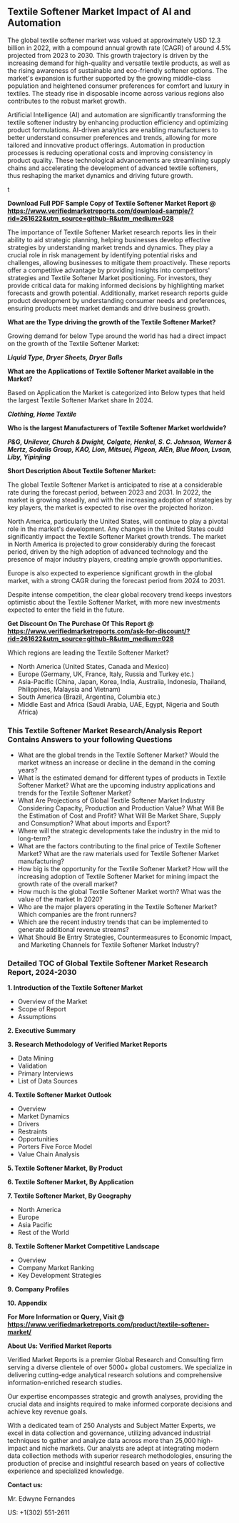 <h2>Textile Softener Market Impact of AI and Automation</h2><p>The global textile softener market was valued at approximately USD 12.3 billion in 2022, with a compound annual growth rate (CAGR) of around 4.5% projected from 2023 to 2030. This growth trajectory is driven by the increasing demand for high-quality and versatile textile products, as well as the rising awareness of sustainable and eco-friendly softener options. The market's expansion is further supported by the growing middle-class population and heightened consumer preferences for comfort and luxury in textiles. The steady rise in disposable income across various regions also contributes to the robust market growth.</p><p>Artificial Intelligence (AI) and automation are significantly transforming the textile softener industry by enhancing production efficiency and optimizing product formulations. AI-driven analytics are enabling manufacturers to better understand consumer preferences and trends, allowing for more tailored and innovative product offerings. Automation in production processes is reducing operational costs and improving consistency in product quality. These technological advancements are streamlining supply chains and accelerating the development of advanced textile softeners, thus reshaping the market dynamics and driving future growth.</p>t</p><p id="" class=""><strong>Download Full PDF Sample Copy of Textile Softener Market Report @ <a href="https://www.verifiedmarketreports.com/download-sample/?rid=261622&utm_source=github-R&utm_medium=028" target="_blank">https://www.verifiedmarketreports.com/download-sample/?rid=261622&utm_source=github-R&utm_medium=028</a></strong></p><p>The importance of&nbsp;Textile Softener Market research reports lies in their ability to aid strategic planning, helping businesses develop effective strategies by understanding market trends and dynamics. They play a crucial role in risk management by identifying potential risks and challenges, allowing businesses to mitigate them proactively. These reports offer a competitive advantage by providing insights into competitors' strategies and Textile Softener Market positioning. For investors, they provide critical data for making informed decisions by highlighting market forecasts and growth potential. Additionally, market research reports guide product development by understanding consumer needs and preferences, ensuring products meet market demands and drive business growth.</p><p><strong>What are the&nbsp;Type driving the growth of the Textile Softener Market?</strong></p><p id="" class="">Growing demand for below Type around the world has had a direct impact on the growth of the Textile Softener Market:</p><em><strong>Liquid Type, Dryer Sheets, Dryer Balls</strong></em></p><strong>What are the&nbsp;Applications&nbsp;of Textile Softener Market available in the Market?</strong></p><p id="" class="">Based on Application the Market is categorized into Below types that held the largest Textile Softener Market share In 2024.</p><em><strong>Clothing, Home Textile</strong></em></p><strong>Who is the largest Manufacturers of Textile Softener Market worldwide?</strong></p><p><em><strong>P&G, Unilever, Church & Dwight, Colgate, Henkel, S. C. Johnson, Werner & Mertz, Sodalis Group, KAO, Lion, Mitsuei, Pigeon, AlEn, Blue Moon, Lvsan, Liby, Yipinjing</strong></em></p><p id="" class=""><strong>Short Description About Textile Softener Market:</strong></p><p>The global Textile Softener Market is anticipated to rise at a considerable rate during the forecast period, between 2023 and 2031. In 2022, the market is growing steadily, and with the increasing adoption of strategies by key players, the market is expected to rise over the projected horizon.</p><p>North America, particularly the United States, will continue to play a pivotal role in the market's development. Any changes in the United States could significantly impact the Textile Softener Market growth trends. The market in North America is projected to grow considerably during the forecast period, driven by the high adoption of advanced technology and the presence of major industry players, creating ample growth opportunities.</p><p>Europe is also expected to experience significant growth in the global market, with a strong CAGR during the forecast period from 2024 to 2031.</p><p>Despite intense competition, the clear global recovery trend keeps investors optimistic about the Textile Softener Market, with more new investments expected to enter the field in the future.</p><p id="" class=""><strong>Get Discount On The Purchase Of This Report @ <a href="https://www.verifiedmarketreports.com/ask-for-discount/?rid=261622&utm_source=github-R&utm_medium=028" target="_blank">https://www.verifiedmarketreports.com/ask-for-discount/?rid=261622&utm_source=github-R&utm_medium=028</a></strong></p>Which regions are leading the Textile Softener Market?</p><ul><li>North America (United States, Canada and Mexico)</li><li>Europe (Germany, UK, France, Italy, Russia and Turkey etc.)</li><li>Asia-Pacific (China, Japan, Korea, India, Australia, Indonesia, Thailand, Philippines, Malaysia and Vietnam)</li><li>South America (Brazil, Argentina, Columbia etc.)</li><li>Middle East and Africa (Saudi Arabia, UAE, Egypt, Nigeria and South Africa)</li></ul><h3 id="" class="">This Textile Softener Market Research/Analysis Report Contains Answers to your following Questions</h3><ul><li>What are the global trends in the Textile Softener Market? Would the market witness an increase or decline in the demand in the coming years?</li><li>What is the estimated demand for different types of products in Textile Softener Market? What are the upcoming industry applications and trends for the Textile Softener Market?</li><li>What Are Projections of Global Textile Softener Market Industry Considering Capacity, Production and Production Value? What Will Be the Estimation of Cost and Profit? What Will Be Market Share, Supply and Consumption? What about imports and Export?</li><li>Where will the strategic developments take the industry in the mid to long-term?</li><li>What are the factors contributing to the final price of Textile Softener Market? What are the raw materials used for Textile Softener Market manufacturing?</li><li>How big is the opportunity for the Textile Softener Market? How will the increasing adoption of Textile Softener Market for mining impact the growth rate of the overall market?</li><li>How much is the global Textile Softener Market worth? What was the value of the market In 2020?</li><li>Who are the major players operating in the Textile Softener Market? Which companies are the front runners?</li><li>Which are the recent industry trends that can be implemented to generate additional revenue streams?</li><li>What Should Be Entry Strategies, Countermeasures to Economic Impact, and Marketing Channels for Textile Softener Market Industry?</li></ul><h3 id="" class="">Detailed TOC of Global Textile Softener Market Research Report, 2024-2030</h3><p id="" class=""><strong>1. Introduction of the Textile Softener Market</strong></p><ul><li>Overview of the Market</li><li>Scope of Report</li><li>Assumptions</li></ul><p id="" class=""><strong>2. Executive Summary</strong></p><p id="" class=""><strong>3. Research Methodology of Verified Market Reports</strong></p><ul><li>Data Mining</li><li>Validation</li><li>Primary Interviews</li><li>List of Data Sources</li></ul><p id="" class=""><strong>4. Textile Softener Market Outlook</strong></p><ul><li>Overview</li><li>Market Dynamics</li><li>Drivers</li><li>Restraints</li><li>Opportunities</li><li>Porters Five Force Model</li><li>Value Chain Analysis</li></ul><p id="" class=""><strong>5. Textile Softener Market, By Product</strong></p><p id="" class=""><strong>6. Textile Softener Market, By Application</strong></p><p id="" class=""><strong>7. Textile Softener Market, By Geography</strong></p><ul><li>North America</li><li>Europe</li><li>Asia Pacific</li><li>Rest of the World</li></ul><p id="" class=""><strong>8. Textile Softener Market Competitive Landscape</strong></p><ul><li>Overview</li><li>Company Market Ranking</li><li>Key Development Strategies</li></ul><p id="" class=""><strong>9. Company Profiles</strong></p><p id="" class=""><strong>10. Appendix</strong></p><p id="" class=""><strong>For More Information or Query, Visit @ <a href="https://www.verifiedmarketreports.com/product/textile-softener-market/" target="_blank">https://www.verifiedmarketreports.com/product/textile-softener-market/</a></strong></p><p id="" class=""><strong>About Us: Verified Market Reports</strong></p><p id="" class="">Verified Market Reports is a premier Global Research and Consulting firm serving a diverse clientele of over 5000+ global customers. We specialize in delivering cutting-edge analytical research solutions and comprehensive information-enriched research studies.</p><p id="" class="">Our expertise encompasses strategic and growth analyses, providing the crucial data and insights required to make informed corporate decisions and achieve key revenue goals.</p><p id="" class="">With a dedicated team of 250 Analysts and Subject Matter Experts, we excel in data collection and governance, utilizing advanced industrial techniques to gather and analyze data across more than 25,000 high-impact and niche markets. Our analysts are adept at integrating modern data collection methods with superior research methodologies, ensuring the production of precise and insightful research based on years of collective experience and specialized knowledge.</p><p id="" class=""><strong>Contact us:</strong></p><p id="" class="">Mr. Edwyne Fernandes</p><p id="" class="">US: +1(302) 551-2611</p>
